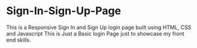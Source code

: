 # Sign-In-Sign-Up-Page
This is a Responsive Sign In and Sign Up login page built using HTML, CSS and Javascript
This is Just a Basic login Page just to showcase my front end skills.
